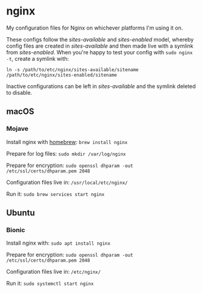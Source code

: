 # nginx

My configuration files for Nginx on whichever platforms I'm using it on.

These configs follow the *sites-available* and *sites-enabled* model, whereby config files are created in *sites-available* and then made live with a symlink from *sites-enabled*. When you're happy to test your config with `sudo nginx -t`, create a symlink with:

`ln -s /path/to/etc/nginx/sites-available/sitename /path/to/etc/nginx/sites-enabled/sitename`

Inactive configurations can be left in *sites-available* and the symlink deleted to disable.

## macOS
### Mojave

Install nginx with [homebrew](https://brew.sh/): `brew install nginx`

Prepare for log files: `sudo mkdir /var/log/nginx`

Prepare for encryption: `sudo openssl dhparam -out /etc/ssl/certs/dhparam.pem 2048`

Configuration files live in: `/usr/local/etc/nginx/`

Run it: `sudo brew services start nginx`


## Ubuntu
### Bionic

Install nginx with: `sudo apt install nginx`

Prepare for encryption: `sudo openssl dhparam -out /etc/ssl/certs/dhparam.pem 2048`

Configuration files live in: `/etc/nginx/`

Run it: `sudo systemctl start nginx`
